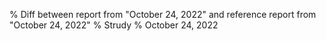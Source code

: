 % Diff between report from "October 24, 2022" and reference report from "October 24, 2022"
% Strudy
% October 24, 2022


